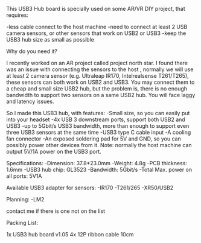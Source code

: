 This USB3 Hub board is specially used on some AR/VR DIY project, that requires: 

-less cable connect to the host machine
-need to connect at least 2 USB camera sensors, or other sensors that work on USB2 or USB3
-keep the USB3 hub size as small as possible 


Why do you need it? 

I recently worked on an AR project called project north star. I found there was an issue with connecting the sensors to the host , normally we will use at least 2 camera sensor (e.g. Ultraleap IR170, Intelrealsense T261/T265), these sensors can both work on USB2 and USB3. You may connect them to a cheap and small size USB2 hub, but the problem is, there is no enough bandwidth to support two sensors on a same USB2 hub. You will face laggy and latency issues. 

So I made this USB3 hub, with features: 
-Small size, so you can easily put into your headset
-4x USB 3 downstream ports, support both USB2 and USB3
-up to 5Gbit/s USB3 bandwidth, more than enough to support even three USB3 sensors at the same time
-USB3 type C cable input
-A cooling fan connector
-An exposed soldering pad for 5V and GND, so you can possibly power other devices from it.
Note: normally the host machine can output 5V/1A power on the USB3 port. 



Specifications: 
-Dimension: 37.8*23.0mm
-Weight: 4.8g
-PCB thickness: 1.6mm
-USB3 hub chip: GL3523
-Bandwidth: 5Gbit/s
-Total Max. power on all ports: 5V1A


Available USB3 adapter for sensors:
-IR170
-T261/265
-XR50/USB2

Planning: 
-LM2 

contact me if there is one not on the list


Packing List:

1x USB3 hub board v1.05
4x 12P ribbon cable 10cm
